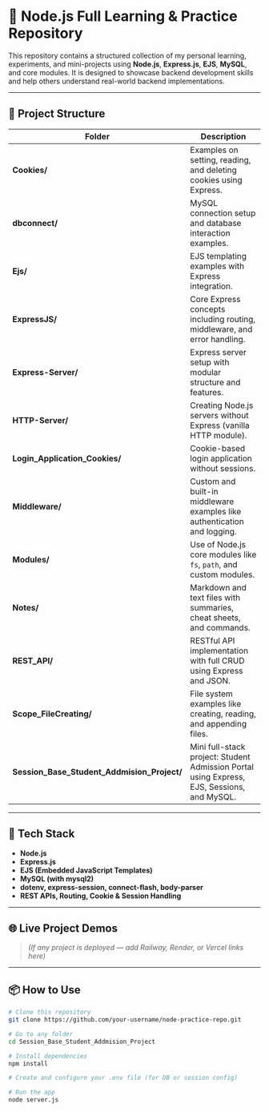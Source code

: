 # 🚀 Node.js Full Learning & Practice Repository

This repository contains a structured collection of my personal learning, experiments, and mini-projects using **Node.js**, **Express.js**, **EJS**, **MySQL**, and core modules. It is designed to showcase backend development skills and help others understand real-world backend implementations.

---

## 📁 Project Structure

| Folder | Description |
|--------|-------------|
| **Cookies/** | Examples on setting, reading, and deleting cookies using Express. |
| **dbconnect/** | MySQL connection setup and database interaction examples. |
| **Ejs/** | EJS templating examples with Express integration. |
| **ExpressJS/** | Core Express concepts including routing, middleware, and error handling. |
| **Express-Server/** | Express server setup with modular structure and features. |
| **HTTP-Server/** | Creating Node.js servers without Express (vanilla HTTP module). |
| **Login_Application_Cookies/** | Cookie-based login application without sessions. |
| **Middleware/** | Custom and built-in middleware examples like authentication and logging. |
| **Modules/** | Use of Node.js core modules like `fs`, `path`, and custom modules. |
| **Notes/** | Markdown and text files with summaries, cheat sheets, and commands. |
| **REST_API/** | RESTful API implementation with full CRUD using Express and JSON. |
| **Scope_FileCreating/** | File system examples like creating, reading, and appending files. |
| **Session_Base_Student_Addmision_Project/** | Mini full-stack project: Student Admission Portal using Express, EJS, Sessions, and MySQL. |

---

## 🧰 Tech Stack

- **Node.js**
- **Express.js**
- **EJS (Embedded JavaScript Templates)**
- **MySQL (with mysql2)**
- **dotenv, express-session, connect-flash, body-parser**
- **REST APIs, Routing, Cookie & Session Handling**

---

## 🌐 Live Project Demos

> *(If any project is deployed — add Railway, Render, or Vercel links here)*

---

## 📦 How to Use

```bash
# Clone this repository
git clone https://github.com/your-username/node-practice-repo.git

# Go to any folder
cd Session_Base_Student_Addmision_Project

# Install dependencies
npm install

# Create and configure your .env file (for DB or session config)

# Run the app
node server.js
